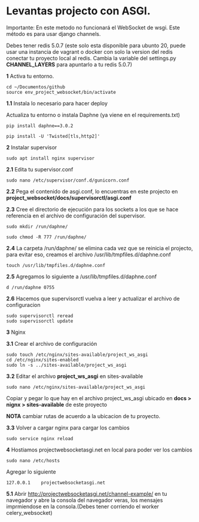 # Levantas projecto con ASGI.
Importante:
En este metodo no funcionará el WebSocket de wsgi. Este método es para usar django channels.

Debes tener redis 5.0.7 (este solo esta disponible para ubunto 20, puede usar una instancia de vagrant o docker 
con solo la version del redis  conectar tu proyecto local al redis. Cambia la variable del settings.py __CHANNEL_LAYERS__
para apuntarlo a tu redis 5.0.7)

__1__ Activa tu entorno.
```
cd ~/Documentos/github
source env_project_websocket/bin/activate
```
__1.1__ Instala lo necesario para hacer deploy

Actualiza tu entorno o instala Daphne (ya viene en el requirements.txt)

````
pip install daphne==3.0.2
````

````
pip install -U 'Twisted[tls,http2]'
````

__2__ Instalar supervisor

    sudo apt install nginx supervisor

__2.1__ Edita tu supervisor.conf

    sudo nano /etc/supervisor/conf.d/gunicorn.conf
    
__2.2__ Pega el contenido de asgi.conf, lo encuentras en este projecto en **project_websocket/docs/supervisorctl/asgi.conf**


__2.3__ Cree el directorio de ejecución para los sockets a los que se hace referencia en el archivo de configuración del supervisor.

    sudo mkdir /run/daphne/
    
    sudo chmod -R 777 /run/daphne/
    
__2.4__ La carpeta /run/daphne/ se elimina cada vez que se reinicia el projecto, para evitar eso, creamos el archivo /usr/lib/tmpfiles.d/daphne.conf

    touch /usr/lib/tmpfiles.d/daphne.conf
    
__2.5__ Agregamos lo siguiente a /usr/lib/tmpfiles.d/daphne.conf
 
    d /run/daphne 0755

__2.6__ Hacemos que supervisorctl vuelva a leer y actualizar el archivo de configuracion

    sudo supervisorctl reread
    sudo supervisorctl update

    
__3__ Nginx

__3.1__ Crear el archivo de configuración
 
    sudo touch /etc/nginx/sites-available/project_ws_asgi
    cd /etc/nginx/sites-enabled
    sudo ln -s ../sites-available/project_ws_asgi

__3.2__ Editar el archivo __project_ws_asgi__ en sites-available

    sudo nano /etc/nginx/sites-available/project_ws_asgi
    
    
Copiar y pegar lo que hay en el archivo project_ws_asgi ubicado en __docs  > nignx > sites-available__ de este proyecto

__NOTA__ cambiar rutas de acuerdo a la ubicacion de tu proyecto.

__3.3__ Volver a cargar nginx para cargar los cambios

    sudo service nginx reload
    
__4__ Hostiamos  projectwebsocketasgi.net en local para poder ver los cambios

    sudo nano /etc/hosts

Agregar lo siguiente

    127.0.0.1    projectwebsocketasgi.net
    
__5.1__ Abrir http://projectwebsocketasgi.net/channel-example/ en tu navegador y abre la consola del navegador
veras, los mensajes imprmiendose en la consola.(Debes tener corriendo el worker celery_websocket)


